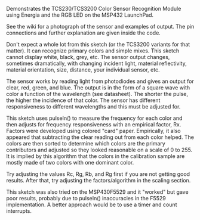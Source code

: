 Demonstrates the TCS230/TCS3200 Color Sensor Recognition Module using Energia and the RGB LED on the MSP432 LaunchPad.

See the wiki for a photograph of the sensor and examples of output.  The pin connections and further explanation are given inside the code.

Don't expect a whole lot from this sketch (or the TCS3200 variants for that matter).  It can recognize primary colors and simple mixes.  This sketch cannot display white, black, grey, etc.  The sensor output changes, sometimes dramatically, with changing incident light, material reflectivity, material orientation, size, distance, your individual sensor, etc.

The sensor works by reading light from photodiodes and gives an output for clear, red, green, and blue.  The output is in the form of a square wave with color a function of the wavelength (see datasheet).  The shorter the pulse, the higher the incidence of that color. The
sensor has different responsiveness to different wavelengths and this must be adjusted for.

This sketch uses pulseIn() to measure the frequency for each color and then adjusts for frequency responsiveness with an empirical factor, Rx.  Factors were developed using colored "card" paper.  Empirically, it also appeared that subtracting the clear reading out from each color helped.  The colors are then sorted to determine which colors are the primary contributors and adjusted  so they looked reasonable on a scale of 0 to 255.  It is implied by this algorithm that the colors in the calibration sample are mostly made of two colors with one dominant color.

Try adjusting the values Rc, Rg, Rb, and Rg first if you are not getting good results.  After that, try adjusting the factors/algorithm in the scaling section.

This sketch was also tried on the MSP430F5529 and it "worked" but gave poor results, probably due to pulseIn() inaccuracies in the F5529 implementation.  A better approach would be to use a timer and count interrupts.
